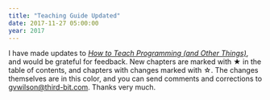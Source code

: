 ```yaml
---
title: "Teaching Guide Updated"
date: 2017-11-27 05:00:00
year: 2017
---
```


I have made updates to _[How to Teach Programming (and Other Things)]({{site.github.url}}/teaching/)_,
and would be grateful for feedback.
New chapters are marked with &#x2605; in the table of contents,
and chapters with changes marked with &#x2606;.
The changes themselves are in <span class="changed">this color</span>,
and you can send comments and corrections to [gvwilson@third-bit.com](mailto:gvwilson@third-bit.com).
Thanks very much.